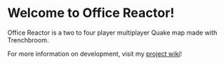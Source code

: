 # Welcome to Office Reactor! 

Office Reactor is a two to four player multiplayer Quake map made with Trenchbroom. 

For more information on development, visit my [project wiki](https://github.com/BrooklynDipi/doom-adventure/wiki)!

